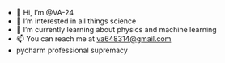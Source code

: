 - 👋 Hi, I’m @VA-24
- 👀 I’m interested in all things science
- 🌱 I’m currently learning about physics and machine learning
- 📫 You can reach me at va648314@gmail.com
- pycharm professional supremacy

<!---
VA-24/VA-24 is a ✨ special ✨ repository because its `README.md` (this file) appears on your GitHub profile.
You can click the Preview link to take a look at your changes.
--->
